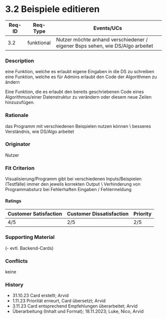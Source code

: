 # 3.2 Beispiele editieren

| Req-ID | Req-Type | Events/UCs                             					  |
|--------|----------|-----------------------------------------------------------------------------|
| 3.2    |funktional|Nutzer möchte anhand verschiedener / eigener Bsps sehen, wie DS/Algo arbeitet|

### Description
eine Funktion, welche es erlaubt eigene Eingaben in die DS zu schreiben
eine Funktion, welche es für Admins erlaubt den Code der Algorithmen zu ändern


Eine Funktion, die es erlaubt den bereits geschriebenen Code eines Algorithmus/einer Datenstruktur zu verändern oder diesem neue Zeilen hinzuzufügen.

### Rationale
das Programm mit verschiedenen Beispielen nutzen können \\ 
besseres Verständnis, wie DS/Algo arbeitet

### Originator
Nutzer

### Fit Criterion
Visualisierung/Programm gibt bei verschiedenen Inputs/Beispielen (Testfälle) immer den jeweils korrekten Output \\ 
Verhinderung von Programmabsturz bei Fehlerhaften Eingaben / Fehlermeldung

#### Ratings
| Customer Satisfaction | Customer Dissatisfaction | Priority |
|-----------------------|--------------------------|----------|
| 4/5                   | 2/5      		           | 2/5	  |

### Supporting Material
(- evtl. Backend-Cards)

### Conflicts
keine

### History
- 31.10.23 Card erstellt; Arvid
- 1.11.23 Priorität erneurt, Card übersetzt; Arvid
- 3.11.23 Card entsprechend Empfehlungen überarbeitet; Arvid
- Überarbeitung (Inhalt und Format); 18.11.2023; Luke, Nico, Arvid